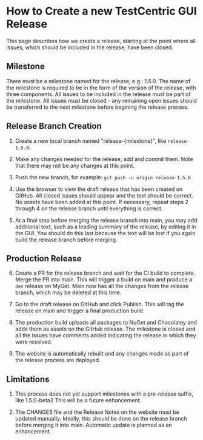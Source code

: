 # How to Create a new TestCentric GUI Release

This page describes how we create a release, starting at the
point where all issues, which should be included in the release,
have been closed.

## Milestone

There must be a milestone named for the release, e.g.: 1.5.0.
The name of the milestone is required to be in the form of the
version of the release, with three components. All issues to
be included in the release must be part of the milestone. All
issues must be closed - any remaining open issues should be
transferred to the next milestone before begining the release
process.

## Release Branch Creation

1. Create a new local branch named "release-{milestone}",
   like `release-1.5.0`.

2. Make any changes needed for the release, add and commit them.
   Note that there may not be any changes at this point.

3. Push the new branch, for example: `git push -u origin release-1.5.0`

4. Use the browser to view the draft release that has been created
   on GitHub. All closed issues should appear and the text should
   be correct. No assets have been added at this point. If necessary,
   repeat steps 2 through 4 on the release branch until everything
   is correct.

5. At a final step before merging the release branch into main, you
   may add additional text, such as a leading summary of the release,
   by editing it in the GUI. You should do this last because the text
   will be lost if you again build the release branch before merging.

## Production Release

6. Create a PR for the release branch and wait for the CI build to
   complete. Merge the PR into main. This will trigger a build on
   main and produce a `dev` release on MyGet. Main now has all the
   changes from the release branch, which may be deleted at this time.

7. Go to the draft release on GitHub and click Publish. This will
   tag the release on main and trigger a final production build.

8. The production build uploads all packages to NuGet and Chocolatey
   and adds them as assets on the GitHub release. The milestone is
   closed and all the issues have comments added indicating the
   release in which they were resolved.

9. The website is automatically rebuilt and any changes made as part
   of the release process are deployed.

## Limitations

1. This process does not yet support milestones with a pre-release
   suffix, like 1.5.0-beta2 This will be a future enhancement.

2. The CHANGES file and the Release Notes on the website must be updated
   manually. Ideally, this should be done on the release branch before
   merging it into main. Automatic update is planned as an enhancement.
